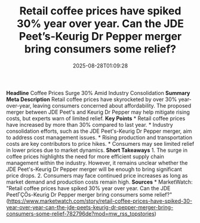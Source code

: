 ﻿---
title: "Retail coffee prices have spiked 30% year over year. Can the JDE Peet’s-Keurig Dr Pepper merger bring consumers some relief?"
date: "2025-08-28T01:09:28"
category: "Markets"
summary: ""
slug: "retail coffee prices have spiked 30 year over year can the j"
source_urls:
  - "https://www.marketwatch.com/story/retail-coffee-prices-have-spiked-30-year-over-year-can-the-jde-peets-keurig-dr-pepper-merger-bring-consumers-some-relief-782796de?mod=mw_rss_topstories"
seo:
  title: "Retail coffee prices have spiked 30% year over year. Can the JDE Peet’s-Keurig Dr Pepper merger bring consumers some relief? | Hash n Hedge"
  description: ""
  keywords: ["news", "markets", "brief"]
---
**Headline** Coffee Prices Surge 30% Amid Industry Consolidation  **Summary Meta Description** Retail coffee prices have skyrocketed by over 30% year-over-year, leaving consumers concerned about affordability. The proposed merger between JDE Peet's and Keurig Dr Pepper may help mitigate rising costs, but experts warn of limited relief.  **Key Points**  * Retail coffee prices have increased by more than 30% compared to last year. * Industry consolidation efforts, such as the JDE Peet's-Keurig Dr Pepper merger, aim to address cost management issues. * Rising production and transportation costs are key contributors to price hikes. * Consumers may see limited relief in lower prices due to market dynamics.  **Short Takeaways**  1. The surge in coffee prices highlights the need for more efficient supply chain management within the industry. However, it remains unclear whether the JDE Peet's-Keurig Dr Pepper merger will be enough to bring significant price drops. 2. Consumers may face continued price increases as long as market demand and production costs remain high.  **Sources** * MarketWatch: "Retail coffee prices have spiked 30% year over year. Can the JDE PeetΓÇÖs-Keurig Dr Pepper merger bring consumers some relief?" (https://www.marketwatch.com/story/retail-coffee-prices-have-spiked-30-year-over-year-can-the-jde-peets-keurig-dr-pepper-merger-bring-consumers-some-relief-782796de?mod=mw_rss_topstories) 
